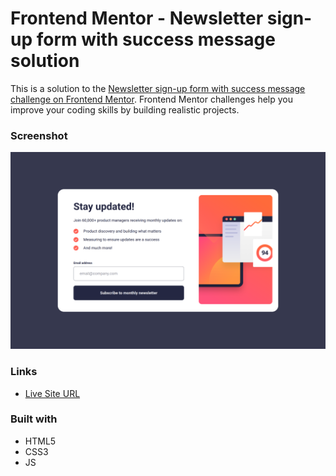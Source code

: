 # Frontend Mentor - Newsletter sign-up form with success message solution

This is a solution to the [Newsletter sign-up form with success message challenge on Frontend Mentor](https://www.frontendmentor.io/challenges/newsletter-signup-form-with-success-message-3FC1AZbNrv). Frontend Mentor challenges help you improve your coding skills by building realistic projects.

### Screenshot

![](./screenshot.png)

### Links

- [Live Site URL](https://bytepack-frontendmentor-newsletter-success.pages.dev/)

### Built with

- HTML5
- CSS3
- JS
